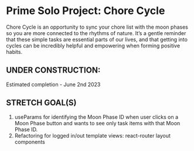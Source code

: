 # Prime Solo Project: Chore Cycle 

Chore Cycle is an opportunity to sync your chore list with the moon phases so you are more connected to the rhythms of nature. It’s a gentle reminder that these simple tasks are essential parts of our lives, and that getting into cycles can be incredibly helpful and empowering when forming positive habits.

## UNDER CONSTRUCTION: 
Estimated completion - June 2nd 2023

## STRETCH GOAL(S)
1. useParams for identifying the Moon Phase ID when user clicks on a Moon Phase button and wants to see only task items with that Moon Phase ID. 
2. Refactoring for logged in/out template views: react-router layout components
